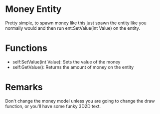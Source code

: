 # Money Entity
Pretty simple, to spawn money like this just spawn the entity like you normally would and then run ent:SetValue(int Value) on the entity.

# Functions
- self:SetValue(int Value): Sets the value of the money
- self:GetValue(): Returns the amount of money on the entity

# Remarks
Don't change the money model unless you are going to change the draw function, or you'll have some funky 3D2D text.
